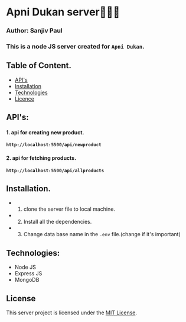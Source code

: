 # Apni Dukan server🚀👩‍💻
### Author: Sanjiv Paul
### This is a node JS server created for **`Apni Dukan`.**
## Table of Content.
- [API's](#API's) 
- [Installation](#installation)
- [Technologies](#technologies)
- [Licence](#license)


## API's:
#### 1. api for creating new product.

**`http://localhost:5500/api/newproduct`**

#### 2. api for fetching products.
**`http://localhost:5500/api/allproducts`**

## Installation.
- 1. clone the server file to local machine.
- 2. Install all the dependencies.
- 3. Change data base name in the `.env` file.(change if it's important)

## Technologies:
- Node JS
- Express JS
- MongoDB

## License

This server project is licensed under the [MIT License](LICENSE).